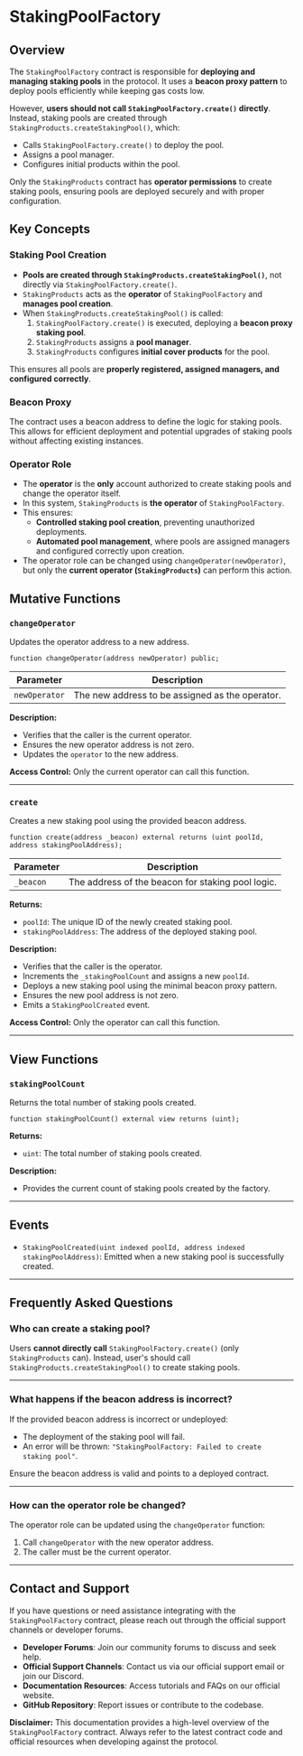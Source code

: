 # StakingPoolFactory

## Overview

The `StakingPoolFactory` contract is responsible for **deploying and managing staking pools** in the protocol. It uses a **beacon proxy pattern** to deploy pools efficiently while keeping gas costs low.

However, **users should not call `StakingPoolFactory.create()` directly**. Instead, staking pools are created through `StakingProducts.createStakingPool()`, which:

- Calls `StakingPoolFactory.create()` to deploy the pool.
- Assigns a pool manager.
- Configures initial products within the pool.

Only the `StakingProducts` contract has **operator permissions** to create staking pools, ensuring pools are deployed securely and with proper configuration.

## Key Concepts

### Staking Pool Creation

- **Pools are created through `StakingProducts.createStakingPool()`**, not directly via `StakingPoolFactory.create()`.
- `StakingProducts` acts as the **operator** of `StakingPoolFactory` and **manages pool creation**.
- When `StakingProducts.createStakingPool()` is called:
  1. `StakingPoolFactory.create()` is executed, deploying a **beacon proxy staking pool**.
  2. `StakingProducts` assigns a **pool manager**.
  3. `StakingProducts` configures **initial cover products** for the pool.

This ensures all pools are **properly registered, assigned managers, and configured correctly**.

### Beacon Proxy

The contract uses a beacon address to define the logic for staking pools. This allows for efficient deployment and potential upgrades of staking pools without affecting existing instances.

### Operator Role

- The **operator** is the **only** account authorized to create staking pools and change the operator itself.
- In this system, `StakingProducts` is **the operator** of `StakingPoolFactory`.
- This ensures:
  - **Controlled staking pool creation**, preventing unauthorized deployments.
  - **Automated pool management**, where pools are assigned managers and configured correctly upon creation.
- The operator role can be changed using `changeOperator(newOperator)`, but only the **current operator (`StakingProducts`)** can perform this action.

## Mutative Functions

### `changeOperator`

Updates the operator address to a new address.

```solidity
function changeOperator(address newOperator) public;
```

| Parameter     | Description                                     |
| ------------- | ----------------------------------------------- |
| `newOperator` | The new address to be assigned as the operator. |

**Description:**

- Verifies that the caller is the current operator.
- Ensures the new operator address is not zero.
- Updates the `operator` to the new address.

**Access Control:** Only the current operator can call this function.

---

### `create`

Creates a new staking pool using the provided beacon address.

```solidity
function create(address _beacon) external returns (uint poolId, address stakingPoolAddress);
```

| Parameter | Description                                       |
| --------- | ------------------------------------------------- |
| `_beacon` | The address of the beacon for staking pool logic. |

**Returns:**

- `poolId`: The unique ID of the newly created staking pool.
- `stakingPoolAddress`: The address of the deployed staking pool.

**Description:**

- Verifies that the caller is the operator.
- Increments the `_stakingPoolCount` and assigns a new `poolId`.
- Deploys a new staking pool using the minimal beacon proxy pattern.
- Ensures the new pool address is not zero.
- Emits a `StakingPoolCreated` event.

**Access Control:** Only the operator can call this function.

---

## View Functions

### `stakingPoolCount`

Returns the total number of staking pools created.

```solidity
function stakingPoolCount() external view returns (uint);
```

**Returns:**

- `uint`: The total number of staking pools created.

**Description:**

- Provides the current count of staking pools created by the factory.

---

## Events

- `StakingPoolCreated(uint indexed poolId, address indexed stakingPoolAddress)`: Emitted when a new staking pool is successfully created.

---

## Frequently Asked Questions

### Who can create a staking pool?

Users **cannot directly call** `StakingPoolFactory.create()` (only `StakingProducts` can). Instead, user's should call `StakingProducts.createStakingPool()` to create staking pools.

---

### What happens if the beacon address is incorrect?

If the provided beacon address is incorrect or undeployed:

- The deployment of the staking pool will fail.
- An error will be thrown: `"StakingPoolFactory: Failed to create staking pool"`.

Ensure the beacon address is valid and points to a deployed contract.

---

### How can the operator role be changed?

The operator role can be updated using the `changeOperator` function:

1. Call `changeOperator` with the new operator address.
2. The caller must be the current operator.

---

## Contact and Support

If you have questions or need assistance integrating with the `StakingPoolFactory` contract, please reach out through the official support channels or developer forums.

- **Developer Forums**: Join our community forums to discuss and seek help.
- **Official Support Channels**: Contact us via our official support email or join our Discord.
- **Documentation Resources**: Access tutorials and FAQs on our official website.
- **GitHub Repository**: Report issues or contribute to the codebase.

**Disclaimer:** This documentation provides a high-level overview of the `StakingPoolFactory` contract. Always refer to the latest contract code and official resources when developing against the protocol.
